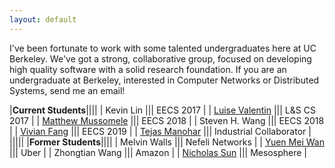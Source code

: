 ```yaml
---
layout: default
---
```


I've been fortunate to work with some talented undergraduates here at UC
Berkeley.  We've got a strong, collaborative group, focused on developing high
quality software with a solid research foundation.  If you are an undergraduate
at Berkeley, interested in Computer Networks or Distributed Systems, send me an
email!

|**Current Students**||||
| Kevin Lin ||| EECS 2017 |
| [Luise Valentin](https://www.linkedin.com/in/luisevalentinrygaard) ||| L&S CS 2017 |
| [Matthew Mussomele](https://mmussomele.github.io/) ||| EECS 2018 |
| Steven H. Wang ||| EECS 2018 |
| [Vivian Fang](http://www.vivian.tk) ||| EECS 2019 |
| [Tejas Manohar](http://tejas.io) ||| Industrial Collaborator |
|||||
|**Former Students**||||
| Melvin Walls |||  Nefeli Networks |
| [Yuen Mei Wan](https://www.linkedin.com/in/wanyuenmei) ||| Uber |
| Zhongtian Wang ||| Amazon |
| [Nicholas Sun](http://www.nlsun.com) ||| Mesosphere |


